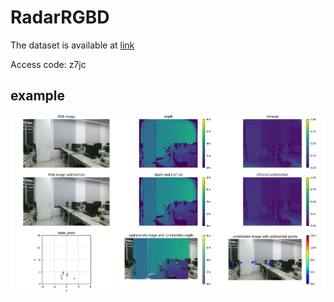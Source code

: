 # RadarRGBD
The dataset is available at [link](https://pan.baidu.com/s/181cYsbxw-vdmk46KSI6CcQ?pwd=z7jc )

Access code: z7jc

## example
![example](./example/example.png)